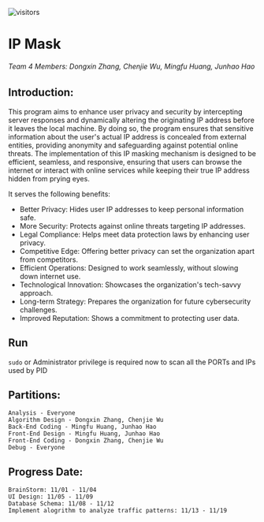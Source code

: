 ![visitors](https://visitor-badge.laobi.icu/badge?page_id=suiboli314.SharkPyer)
# IP Mask

###### Team 4 Members: Dongxin Zhang, Chenjie Wu, Mingfu Huang, Junhao Hao

## Introduction:
This program aims to enhance user privacy and security by intercepting server responses and dynamically altering the originating IP address before it leaves the local machine. By doing so, the program ensures that sensitive information about the user's actual IP address is concealed from external entities, providing anonymity and safeguarding against potential online threats. The implementation of this IP masking mechanism is designed to be efficient, seamless, and responsive, ensuring that users can browse the internet or interact with online services while keeping their true IP address hidden from prying eyes. 

It serves the following benefits:
- Better Privacy: Hides user IP addresses to keep personal information safe.
- More Security: Protects against online threats targeting IP addresses.
- Legal Compliance: Helps meet data protection laws by enhancing user privacy.
- Competitive Edge: Offering better privacy can set the organization apart from competitors.
- Efficient Operations: Designed to work seamlessly, without slowing down internet use.
- Technological Innovation: Showcases the organization's tech-savvy approach.
- Long-term Strategy: Prepares the organization for future cybersecurity challenges.
- Improved Reputation: Shows a commitment to protecting user data. 

## Run
`sudo` or Administrator privilege is required now to scan all the PORTs and IPs used by PID

## Partitions:
    Analysis - Everyone
    Algorithm Design - Dongxin Zhang, Chenjie Wu
    Back-End Coding - Mingfu Huang, Junhao Hao
    Front-End Design - Mingfu Huang, Junhao Hao
    Front-End Coding - Dongxin Zhang, Chenjie Wu
    Debug - Everyone

## Progress Date:
    BrainStorm: 11/01 - 11/04
    UI Design: 11/05 - 11/09
    Database Schema: 11/08 - 11/12
    Implement alogrithm to analyze traffic patterns: 11/13 - 11/19
